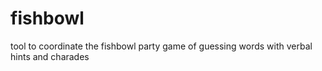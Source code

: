 # fishbowl
tool to coordinate the fishbowl party game of guessing words with verbal hints and charades
